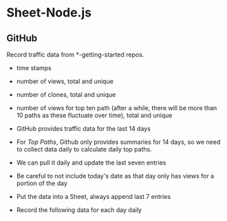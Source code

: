 # Sheet-Node.js

## GitHub
Record traffic data from *-getting-started repos.
* time stamps
* number of views, total and unique
* number of clones, total and unique
* number of views for top ten path (after a while, there will be more than 10 paths as these fluctuate over time), total and unique

* GitHub provides traffic data for the last 14 days
* For *Top Paths*, Github only provides summaries for 14 days, so we need to collect data daily to calculate daily top paths.
* We can pull it daily and update the last seven entries
* Be careful to not include today's date as that day only has views for a portion of the day 
* Put the data into a Sheet, always append last 7 entries
* Record the following data for each day daily
